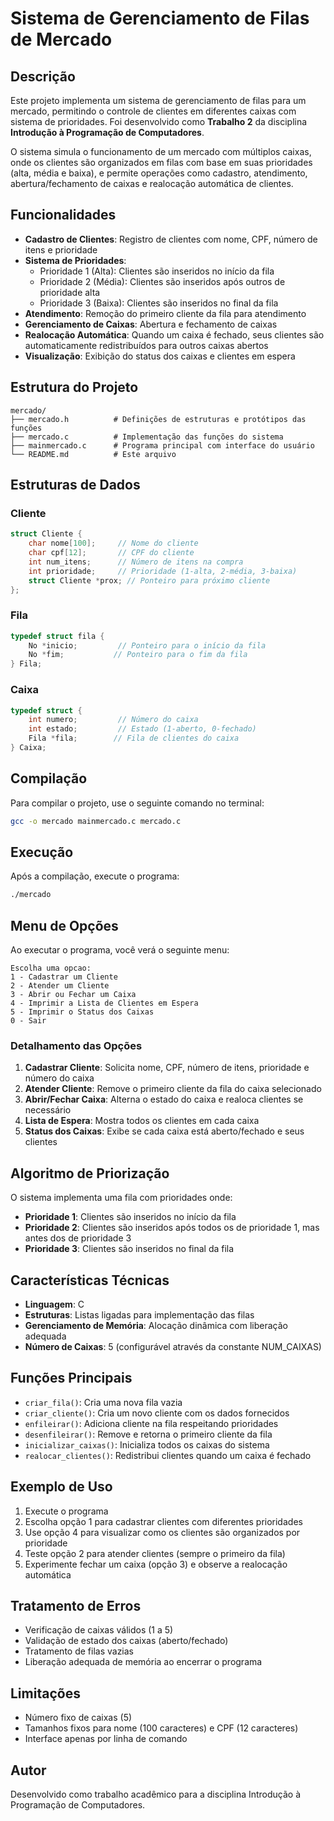# Sistema de Gerenciamento de Filas de Mercado

## Descrição

Este projeto implementa um sistema de gerenciamento de filas para um mercado, permitindo o controle de clientes em diferentes caixas com sistema de prioridades. Foi desenvolvido como **Trabalho 2** da disciplina **Introdução à Programação de Computadores**.

O sistema simula o funcionamento de um mercado com múltiplos caixas, onde os clientes são organizados em filas com base em suas prioridades (alta, média e baixa), e permite operações como cadastro, atendimento, abertura/fechamento de caixas e realocação automática de clientes.

## Funcionalidades

- **Cadastro de Clientes**: Registro de clientes com nome, CPF, número de itens e prioridade
- **Sistema de Prioridades**: 
  - Prioridade 1 (Alta): Clientes são inseridos no início da fila
  - Prioridade 2 (Média): Clientes são inseridos após outros de prioridade alta
  - Prioridade 3 (Baixa): Clientes são inseridos no final da fila
- **Atendimento**: Remoção do primeiro cliente da fila para atendimento
- **Gerenciamento de Caixas**: Abertura e fechamento de caixas
- **Realocação Automática**: Quando um caixa é fechado, seus clientes são automaticamente redistribuídos para outros caixas abertos
- **Visualização**: Exibição do status dos caixas e clientes em espera

## Estrutura do Projeto

```
mercado/
├── mercado.h          # Definições de estruturas e protótipos das funções
├── mercado.c          # Implementação das funções do sistema
├── mainmercado.c      # Programa principal com interface do usuário
└── README.md          # Este arquivo
```

## Estruturas de Dados

### Cliente
```c
struct Cliente {
    char nome[100];     // Nome do cliente
    char cpf[12];       // CPF do cliente
    int num_itens;      // Número de itens na compra
    int prioridade;     // Prioridade (1-alta, 2-média, 3-baixa)
    struct Cliente *prox; // Ponteiro para próximo cliente
};
```

### Fila
```c
typedef struct fila {
    No *inicio;         // Ponteiro para o início da fila
    No *fim;           // Ponteiro para o fim da fila
} Fila;
```

### Caixa
```c
typedef struct {
    int numero;         // Número do caixa
    int estado;         // Estado (1-aberto, 0-fechado)
    Fila *fila;        // Fila de clientes do caixa
} Caixa;
```

## Compilação

Para compilar o projeto, use o seguinte comando no terminal:

```bash
gcc -o mercado mainmercado.c mercado.c
```

## Execução

Após a compilação, execute o programa:

```bash
./mercado
```

## Menu de Opções

Ao executar o programa, você verá o seguinte menu:

```
Escolha uma opcao:
1 - Cadastrar um Cliente
2 - Atender um Cliente  
3 - Abrir ou Fechar um Caixa
4 - Imprimir a Lista de Clientes em Espera
5 - Imprimir o Status dos Caixas
0 - Sair
```

### Detalhamento das Opções

1. **Cadastrar Cliente**: Solicita nome, CPF, número de itens, prioridade e número do caixa
2. **Atender Cliente**: Remove o primeiro cliente da fila do caixa selecionado
3. **Abrir/Fechar Caixa**: Alterna o estado do caixa e realoca clientes se necessário
4. **Lista de Espera**: Mostra todos os clientes em cada caixa
5. **Status dos Caixas**: Exibe se cada caixa está aberto/fechado e seus clientes

## Algoritmo de Priorização

O sistema implementa uma fila com prioridades onde:

- **Prioridade 1**: Clientes são inseridos no início da fila
- **Prioridade 2**: Clientes são inseridos após todos os de prioridade 1, mas antes dos de prioridade 3
- **Prioridade 3**: Clientes são inseridos no final da fila

## Características Técnicas

- **Linguagem**: C
- **Estruturas**: Listas ligadas para implementação das filas
- **Gerenciamento de Memória**: Alocação dinâmica com liberação adequada
- **Número de Caixas**: 5 (configurável através da constante NUM_CAIXAS)

## Funções Principais

- `criar_fila()`: Cria uma nova fila vazia
- `criar_cliente()`: Cria um novo cliente com os dados fornecidos
- `enfileirar()`: Adiciona cliente na fila respeitando prioridades
- `desenfileirar()`: Remove e retorna o primeiro cliente da fila
- `inicializar_caixas()`: Inicializa todos os caixas do sistema
- `realocar_clientes()`: Redistribui clientes quando um caixa é fechado

## Exemplo de Uso

1. Execute o programa
2. Escolha opção 1 para cadastrar clientes com diferentes prioridades
3. Use opção 4 para visualizar como os clientes são organizados por prioridade
4. Teste opção 2 para atender clientes (sempre o primeiro da fila)
5. Experimente fechar um caixa (opção 3) e observe a realocação automática

## Tratamento de Erros

- Verificação de caixas válidos (1 a 5)
- Validação de estado dos caixas (aberto/fechado)
- Tratamento de filas vazias
- Liberação adequada de memória ao encerrar o programa

## Limitações

- Número fixo de caixas (5)
- Tamanhos fixos para nome (100 caracteres) e CPF (12 caracteres)
- Interface apenas por linha de comando

## Autor

Desenvolvido como trabalho acadêmico para a disciplina Introdução à Programação de Computadores.
